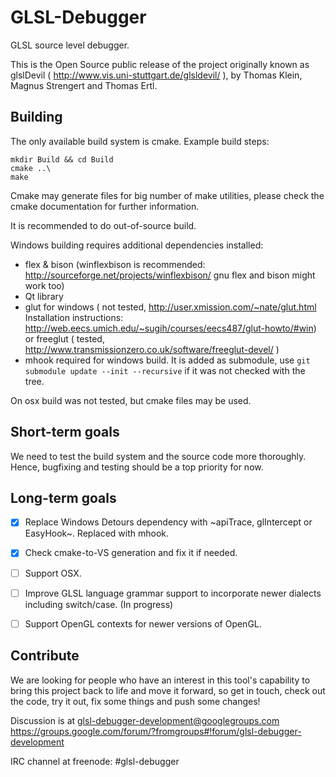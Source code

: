 GLSL-Debugger
=============

GLSL source level debugger.

This is the Open Source public release of the project originally known
as glslDevil ( http://www.vis.uni-stuttgart.de/glsldevil/ ), by
Thomas Klein, Magnus Strengert and Thomas Ertl.


Building
------

The only available build system is cmake. Example build steps:

```
mkdir Build && cd Build
cmake ..\
make
```

Cmake may generate files for big number of make utilities, please check the cmake
documentation for further information.

It is recommended to do out-of-source build.

Windows building requires additional dependencies installed:

- flex & bison (winflexbison is recommended: http://sourceforge.net/projects/winflexbison/
  gnu flex and bison might work too)
- Qt library
- glut for windows ( not tested, http://user.xmission.com/~nate/glut.html
	Installation instructions: http://web.eecs.umich.edu/~sugih/courses/eecs487/glut-howto/#win)
  or freeglut ( tested, http://www.transmissionzero.co.uk/software/freeglut-devel/ )
- mhook required for windows build. It is added as submodule, use
  `git submodule update --init --recursive` if it was not checked with the tree.


On osx build was not tested, but cmake files may be used.


Short-term goals
----------------

We need to test the build system and the source code more thoroughly. Hence, bugfixing and
testing should be a top priority for now.


Long-term goals
---------------

- [x] Replace Windows Detours dependency with ~apiTrace, glIntercept or EasyHook~. Replaced with mhook.
- [x] Check cmake-to-VS generation and fix it if needed.
- [ ] Support OSX.
- [ ] Improve GLSL language grammar support to incorporate newer dialects including switch/case. (In progress)
- [ ] Support OpenGL contexts for newer versions of OpenGL.


Contribute
----------

We are looking for people who have an interest in this tool's capability to bring this project
back to life and move it forward, so get in touch, check out the code, try it out, fix some things
and push some changes!

Discussion is at glsl-debugger-development@googlegroups.com
https://groups.google.com/forum/?fromgroups#!forum/glsl-debugger-development

IRC channel at freenode: #glsl-debugger

